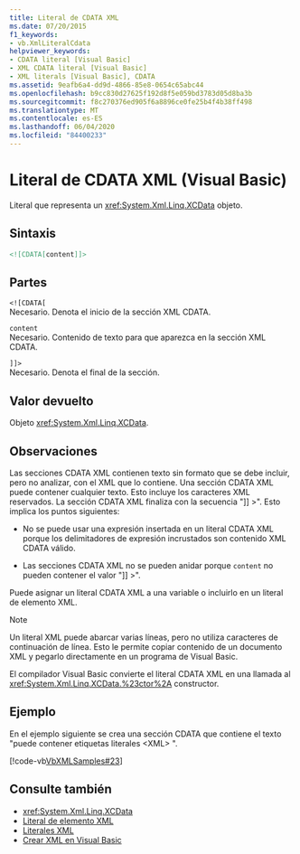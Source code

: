 ```yaml
---
title: Literal de CDATA XML
ms.date: 07/20/2015
f1_keywords:
- vb.XmlLiteralCdata
helpviewer_keywords:
- CDATA literal [Visual Basic]
- XML CDATA literal [Visual Basic]
- XML literals [Visual Basic], CDATA
ms.assetid: 9eafb6a4-dd9d-4866-85e8-0654c65abc44
ms.openlocfilehash: b9cc830d27625f192d8f5e059bd3783d05d8ba3b
ms.sourcegitcommit: f8c270376ed905f6a8896ce0fe25b4f4b38ff498
ms.translationtype: MT
ms.contentlocale: es-ES
ms.lasthandoff: 06/04/2020
ms.locfileid: "84400233"
---
```

# <a name="xml-cdata-literal-visual-basic"></a>Literal de CDATA XML (Visual Basic)
Literal que representa un <xref:System.Xml.Linq.XCData> objeto.  
  
## <a name="syntax"></a>Sintaxis  
  
```xml  
<![CDATA[content]]>  
```  
  
## <a name="parts"></a>Partes  
 `<![CDATA[`  
 Necesario. Denota el inicio de la sección XML CDATA.  
  
 `content`  
 Necesario. Contenido de texto para que aparezca en la sección XML CDATA.  
  
 `]]>`  
 Necesario. Denota el final de la sección.  
  
## <a name="return-value"></a>Valor devuelto  
 Objeto <xref:System.Xml.Linq.XCData>.  
  
## <a name="remarks"></a>Observaciones  
 Las secciones CDATA XML contienen texto sin formato que se debe incluir, pero no analizar, con el XML que lo contiene. Una sección CDATA XML puede contener cualquier texto. Esto incluye los caracteres XML reservados. La sección CDATA XML finaliza con la secuencia "]] >". Esto implica los puntos siguientes:  
  
- No se puede usar una expresión insertada en un literal CDATA XML porque los delimitadores de expresión incrustados son contenido XML CDATA válido.  
  
- Las secciones CDATA XML no se pueden anidar porque `content` no pueden contener el valor "]] >".  
  
 Puede asignar un literal CDATA XML a una variable o incluirlo en un literal de elemento XML.  
  
> [!NOTE]
> Un literal XML puede abarcar varias líneas, pero no utiliza caracteres de continuación de línea. Esto le permite copiar contenido de un documento XML y pegarlo directamente en un programa de Visual Basic.  
  
 El compilador Visual Basic convierte el literal CDATA XML en una llamada al <xref:System.Xml.Linq.XCData.%23ctor%2A> constructor.  
  
## <a name="example"></a>Ejemplo  
 En el ejemplo siguiente se crea una sección CDATA que contiene el texto "puede contener etiquetas literales \<XML> ".  
  
 [!code-vb[VbXMLSamples#23](~/samples/snippets/visualbasic/VS_Snippets_VBCSharp/VbXMLSamples/VB/XMLSamples11.vb#23)]  
  
## <a name="see-also"></a>Consulte también

- <xref:System.Xml.Linq.XCData>
- [Literal de elemento XML](xml-element-literal.md)
- [Literales XML](index.md)
- [Crear XML en Visual Basic](../../programming-guide/language-features/xml/creating-xml.md)

